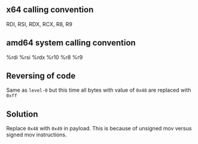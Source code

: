 

## x64 calling convention
RDI, RSI, RDX, RCX, R8, R9

## amd64 system calling convention
%rdi	%rsi	%rdx	%r10	%r8	%r9

## Reversing of code
Same as `level-0` but this time all bytes with value of `0x48` are
replaced with `0xff`

## Solution
Replace `0x48` with `0x49` in payload.  This is because of unsigned mov
versus signed mov instructions.
